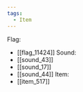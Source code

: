 ```yaml
---
tags:
  - Item
---
```

Flag:
- [[flag_11424]]
Sound:
- [[sound_43]]
- [[sound_17]]
- [[sound_44]]
Item:
- [[item_517]]

